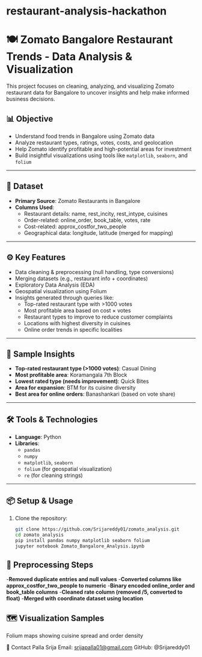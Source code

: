 # restaurant-analysis-hackathon

# 🍽️ Zomato Bangalore Restaurant Trends - Data Analysis & Visualization

This project focuses on cleaning, analyzing, and visualizing Zomato restaurant data for Bangalore to uncover insights and help make informed business decisions.

## 📊 Objective

- Understand food trends in Bangalore using Zomato data
- Analyze restaurant types, ratings, votes, costs, and geolocation
- Help Zomato identify profitable and high-potential areas for investment
- Build insightful visualizations using tools like `matplotlib`, `seaborn`, and `folium`

---

## 📁 Dataset

- **Primary Source**: Zomato Restaurants in Bangalore
- **Columns Used**:
  - Restaurant details: name, rest_incity, rest_intype, cuisines
  - Order-related: online_order, book_table, votes, rate
  - Cost-related: approx_costfor_two_people
  - Geographical data: longitude, latitude (merged for mapping)

---

## ⚙️ Key Features

- Data cleaning & preprocessing (null handling, type conversions)
- Merging datasets (e.g., restaurant info + coordinates)
- Exploratory Data Analysis (EDA)
- Geospatial visualization using Folium
- Insights generated through queries like:
  - Top-rated restaurant type with >1000 votes
  - Most profitable area based on cost × votes
  - Restaurant types to improve to reduce customer complaints
  - Locations with highest diversity in cuisines
  - Online order trends in specific localities

---

## 📌 Sample Insights

- **Top-rated restaurant type (>1000 votes)**: Casual Dining
- **Most profitable area**: Koramangala 7th Block
- **Lowest rated type (needs improvement)**: Quick Bites
- **Area for expansion**: BTM for its cuisine diversity
- **Best area for online orders**: Banashankari (based on vote share)

---

## 🛠️ Tools & Technologies

- **Language**: Python
- **Libraries**:  
  - `pandas`  
  - `numpy`  
  - `matplotlib`, `seaborn`  
  - `folium` (for geospatial visualization)  
  - `re` (for cleaning strings)

---

## 📦 Setup & Usage

1. Clone the repository:
   ```bash
   git clone https://github.com/Srijareddy01/zomato_analysis.git
   cd zomato_analysis
   pip install pandas numpy matplotlib seaborn folium
   jupyter notebook Zomato_Bangalore_Analysis.ipynb
## 🧹 Preprocessing Steps
-**Removed duplicate entries and null values**
-**Converted columns like approx_costfor_two_people to numeric**
-**Binary encoded online_order and book_table columns**
-**Cleaned rate column (removed /5, converted to float)**
-**Merged with coordinate dataset using location**

## 🗺️ Visualization Samples
Folium maps showing cuisine spread and order density

📧 Contact
Palla Srija
Email: srijapalla01@gmail.com
GitHub: @Srijareddy01
